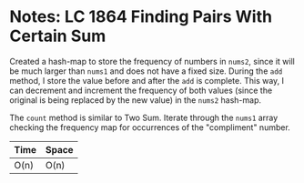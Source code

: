 # Notes: LC 1864 Finding Pairs With Certain Sum

Created a hash-map to store the frequency of numbers in `nums2`, since it will
be much larger than `nums1` and does not have a fixed size. During the `add`
method, I store the value before and after the `add` is complete. This way, I
can decrement and increment the frequency of both values (since the original is
being replaced by the new value) in the `nums2` hash-map.

The `count` method is similar to Two Sum. Iterate through the `nums1` array
checking the frequency map for occurrences of the "compliment" number.

| Time | Space |
| ---- | ----- |
| O(n) | O(n)  |
